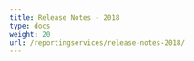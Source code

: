```yaml
---
title: Release Notes - 2018
type: docs
weight: 20
url: /reportingservices/release-notes-2018/
---
```



